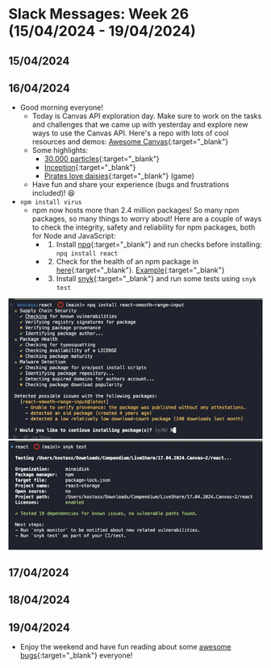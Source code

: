 # Slack Messages: Week 26 (15/04/2024 - 19/04/2024)

## 15/04/2024

## 16/04/2024

- Good morning everyone!
  - Today is Canvas API exploration day. Make sure to work on the tasks and challenges that we came up with yesterday and explore new ways to use the Canvas API. Here's a repo with lots of cool resources and demos: [Awesome Canvas](https://github.com/raphamorim/awesome-canvas){:target="_blank"}
  - Some highlights:
    - [30.000 particles](https://codepen.io/soulwire/full/DdGRYG){:target="_blank"}
    - [Inception](https://raphamorim.io/canvas-experiments/inception){:target="_blank"}
    - [Pirates love daisies](https://pirateslovedaisies.com/){:target="_blank"} (game)
  - Have fun and share your experience (bugs and frustrations included)! :laughing:
- `npm install virus`
  - npm now hosts more than 2.4 million packages! So many npm packages, so many things to worry about! Here are a couple of ways to check the integrity, safety and reliability for npm packages, both for Node and JavaScript:
    - 1) Install [npq](https://www.npmjs.com/package/npq){:target="_blank"} and run checks before installing: `npq install react`
    - 2) Check for the health of an npm package in [here](https://snyk.io/advisor/){:target="_blank"}. [Example](https://snyk.io/advisor/npm-package/react-smooth-range-input){:target="_blank"}
    - 3) Install [snyk](https://www.npmjs.com/package/snyk){:target="_blank"} and run some tests using `snyk test`

![](./assets/week26/npm.sec.npq.jpg)
![](./assets/week26/npm.sec.snyk.jpg)

## 17/04/2024

## 18/04/2024

## 19/04/2024

- Enjoy the weekend and have fun reading about some [awesome bugs](https://github.com/Julian/awesome-bugs){:target="_blank"} everyone!
